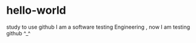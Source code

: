 # hello-world
study to use github
I am a software testing Engineering , now I am testing github ^_^
